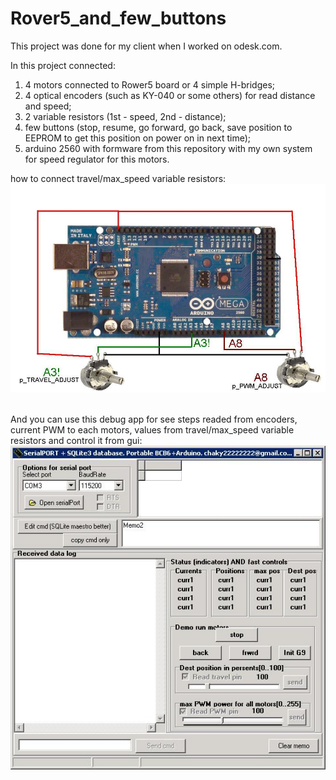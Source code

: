 # Rover5_and_few_buttons
This project was done for my client when I worked on odesk.com.

In this project connected:
 1) 4 motors connected to Rower5 board or 4 simple H-bridges;
 2) 4 optical encoders (such as KY-040 or some others) for read distance and speed;
 3) 2 variable resistors (1st - speed, 2nd - distance);
 4) few buttons (stop, resume, go forward, go back, save position to EEPROM to get this position on power on in next time);
 5) arduino 2560 with formware from this repository with my own system for speed regulator for this motors.


how to connect travel/max_speed variable resistors:
![Alt text](/img/1.jpg "how to connect travel/max_speed variable resistors")<br><br>

And you can use this debug app for see steps readed from encoders, current PWM to each motors, values from travel/max_speed variable resistors and control it from gui:
![Alt text](/img/2.jpg "debug app")<br><br>